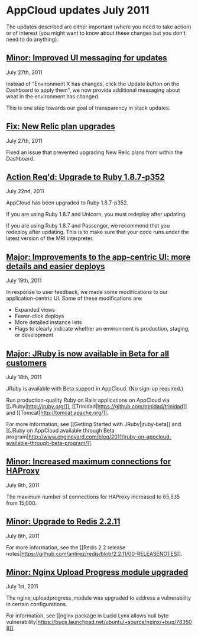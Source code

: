 # AppCloud updates July 2011

The updates described are either important (where you need to take action) or of interest (you might want to know about these changes but you don't need to do anything). 

<a href=#update8><h2 id="update8"> Minor: Improved UI messaging for updates</h2></a>

July 27th, 2011

Instead of "Environment X has changes, click the Update button on the Dashboard to apply them", we now provide additional messaging about what in the environment has changed. 

This is one step towards our goal of transparency in stack updates.


<a href=#update7><h2 id="update7"> Fix: New Relic plan upgrades</h2></a>

July 27th, 2011

Fixed an issue that prevented upgrading New Relic plans from within the Dashboard.

<a href=#update6><h2 id="update6"> **Action Req'd:** Upgrade to Ruby 1.8.7-p352 </h2></a>

July 22nd, 2011

AppCloud has been upgraded to Ruby 1.8.7-p352. 

If you are using Ruby 1.8.7 and Unicorn, you must redeploy after updating.

If you are using Ruby 1.8.7 and Passenger, we recommend that you redeploy after updating. This is to make sure that your code runs under the latest version of the MRI interpreter.


<a href=#update5><h2 id="update5"> **Major:** Improvements to the app-centric UI: more details and easier deploys </h2></a>

July 19th, 2011

In response to user feedback, we made some modifications to our application-centric UI. Some of these modifications are:

*  Expanded views
*  Fewer-click deploys
*  More detailed instance lists
*  Flags to clearly indicate whether an environment is production, staging, or development 


<a href=#update4><h2 id="update4"> **Major:** JRuby is now available in Beta for all customers </h2></a>

July 18th, 2011

JRuby is available with Beta support in AppCloud. (No sign-up required.)

Run production-quality Ruby on Rails applications on AppCloud via [[JRuby|http://jruby.org/]], [[Trinidad|https://github.com/trinidad/trinidad]] and [[Tomcat|http://tomcat.apache.org/]].

For more information, see [[Getting Started with JRuby|jruby-beta]] and [[JRuby on AppCloud available through Beta program|http://www.engineyard.com/blog/2011/jruby-on-appcloud-available-through-beta-program/]].




<a href=#update3><h2 id="update3"> Minor: Increased maximum connections for HAProxy </h2></a>

July 8th, 2011

The maximum number of connections for HAProxy increased to 65,535 from 15,000.



<a href=#update2><h2 id="update2"> Minor: Upgrade to Redis 2.2.11</h2></a>

July 8th, 2011

For more information, see the [[Redis 2.2 release notes|https://github.com/antirez/redis/blob/2.2.11/00-RELEASENOTES]].



<a href=#update1> <h2 id="update1"> Minor: Nginx Upload Progress module upgraded </h2></a>

July 1st, 2011

The nginx_uploadprogress_module was upgraded to address a vulnerability in certain configurations. 

For information, see [[nginx package in Lucid Lynx allows null byte vulnerability|https://bugs.launchpad.net/ubuntu/+source/nginx/+bug/783508]].

